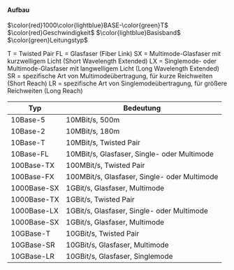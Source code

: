 #### Aufbau
$\color{red}1000\color{lightblue}BASE-\color{green}T$
$\color{red}Geschwindigkeit$
$\color{lightblue}Basisband$
$\color{green}Leitungstyp$

T = Twisted Pair
FL = Glasfaser (Fiber Link)
SX = Multimode-Glasfaser mit kurzwelligem Licht (Short Wavelength Extended)
LX = Singlemode- oder Multimode-Glasfaser mit langwelligem Licht (Long Wavelength Extended)
SR = spezifische Art von Multimodeübertragung, für kurze Reichweiten (Short Reach)
LR = spezifische Art von Singlemodeübertragung, für größere Reichweiten (Long Reach)

| Typ         | Bedeutung                                    |
| ----------- | -------------------------------------------- |
| 10Base-5    | 10MBit/s, 500m                               |
| 10Base-2    | 10MBit/s, 180m                               |
| 10Base-T    | 10MBit/s, Twisted Pair                       |
| 10Base-FL   | 10MBit/s, Glasfaser, Single- oder Multimode  |
| 100Base-TX  | 100MBit/s, Twisted Pair                      |
| 100Base-FX  | 100MBit/s, Glasfaser, Single- oder Multimode |
| 1000Base-SX | 1GBit/s, Glasfaser, Multimode                |
| 1000Base-TX | 1GBit/s, Twisted Pair                        |
| 1000Base-LX | 1GBit/s, Glasfaser, Single- oder Multimode   |
| 1000Base-SX | 1GBit/s, Glasfaser, Multimode                |
| 10GBase-T   | 10GBit/s, Twisted Pair                       |
| 10GBase-SR  | 10GBit/s, Glasfaser, Multimode               |
| 10GBase-LR  | 10GBit/s, Glasfaser, Singlemode              |
